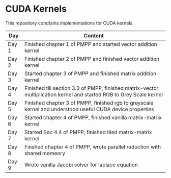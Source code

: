 # CUDA Kernels

This repository condtains implementations for CUDA kernels.

| Day | Content |
|----------|----------|
| Day 1 | Finished chapter 1 of PMPP and started vector addition kernel|
| Day 2 | Finished chapter 2 of PMPP and finished vector addition kernel|
| Day 3 | Started chapter 3 of PMPP and finished matrix addition kernel|
| Day 4 | Finished till section 3.3 of PMPP, finished matrix-vector multiplication kernel and started RGB to Grey Scale kernel|
| Day 5 | Finished chapter 3 of PMPP, finished rgb to greyscale kernel and understood useful CUDA device properties|
| Day 6 | Started chapter 4 of PMPP, finished vanilla matrix-matrix kernel|
| Day 7 | Started Sec 4.4 of PMPP, finished tiled matrix-matrix kernel|
| Day 8 | Finshed chapter 4 of PMPP, wrote parallel reduction with shared memeory|
| Day 9 | Wrote vanilla Jacobi solver for laplace equation|
